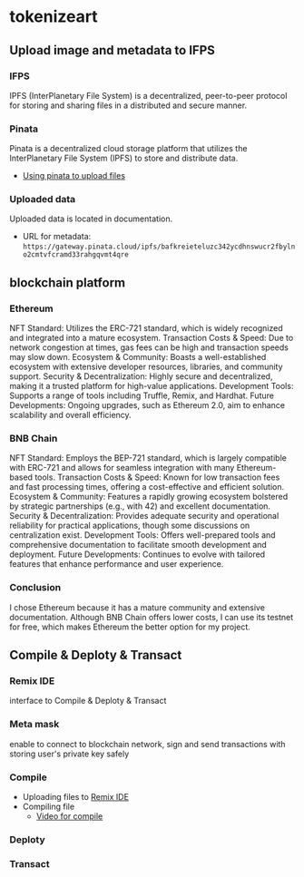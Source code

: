 # tokenizeart
## Upload image and metadata to IFPS
### IFPS
IPFS (InterPlanetary File System) is a decentralized, peer-to-peer protocol for storing and sharing files in a distributed and secure manner.
### Pinata
Pinata is a decentralized cloud storage platform that utilizes the InterPlanetary File System (IPFS) to store and distribute data.
- [Using pinata to upload files](https://app.pinata.cloud/ipfs/files)
### Uploaded data
Uploaded data is located in documentation.
- URL for metadata:
`https://gateway.pinata.cloud/ipfs/bafkreieteluzc342ycdhnswucr2fbylno2cmtvfcramd33rahgqvmt4qre`

## blockchain platform
### Ethereum
NFT Standard: Utilizes the ERC-721 standard, which is widely recognized and integrated into a mature ecosystem.
Transaction Costs & Speed: Due to network congestion at times, gas fees can be high and transaction speeds may slow down.
Ecosystem & Community: Boasts a well-established ecosystem with extensive developer resources, libraries, and community support.
Security & Decentralization: Highly secure and decentralized, making it a trusted platform for high-value applications.
Development Tools: Supports a range of tools including Truffle, Remix, and Hardhat.
Future Developments: Ongoing upgrades, such as Ethereum 2.0, aim to enhance scalability and overall efficiency.
### BNB Chain
NFT Standard: Employs the BEP-721 standard, which is largely compatible with ERC-721 and allows for seamless integration with many Ethereum-based tools.
Transaction Costs & Speed: Known for low transaction fees and fast processing times, offering a cost-effective and efficient solution.
Ecosystem & Community: Features a rapidly growing ecosystem bolstered by strategic partnerships (e.g., with 42) and excellent documentation.
Security & Decentralization: Provides adequate security and operational reliability for practical applications, though some discussions on centralization exist.
Development Tools: Offers well-prepared tools and comprehensive documentation to facilitate smooth development and deployment.
Future Developments: Continues to evolve with tailored features that enhance performance and user experience.
### Conclusion
I chose Ethereum because it has a mature community and extensive documentation. Although BNB Chain offers lower costs, I can use its testnet for free, which makes Ethereum the better option for my project.

## Compile & Deploty & Transact
### Remix IDE
interface to Compile & Deploty & Transact
### Meta mask
enable to connect to blockchain network, sign and send transactions with storing user's private key safely

### Compile
- Uploading files to [Remix IDE](https://remix.ethereum.org/#lang=en&optimize=false&runs=200&evmVersion=null&version=soljson-v0.8.26+commit.8a97fa7a.js)
- Compiling file 
    - [Video for compile](https://www.youtube.com/watch?v=DjwfKg-RZ3A)
### Deploty
### Transact